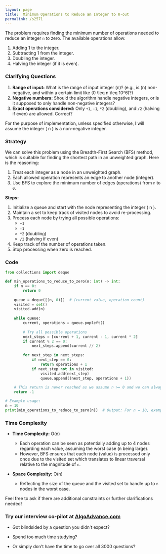 ```yaml
---
layout: page
title:  Minimum Operations to Reduce an Integer to 0-out
permalink: /s2571
---
```


The problem requires finding the minimum number of operations needed to reduce an integer `n` to zero. The available operations allow:
1. Adding 1 to the integer.
2. Subtracting 1 from the integer.
3. Doubling the integer.
4. Halving the integer (if it is even).

### Clarifying Questions

1. **Range of input:** What is the range of input integer \(n\)? (e.g., is \(n\) non-negative, and within a certain limit like \(0 \leq n \leq 10^6\)?)
2. **Negative numbers:** Should the algorithm handle negative integers, or is it supposed to only handle non-negative integers?
3. **Exact operations considered:** Only `+1`, `-1`, `*2` (doubling), and `/2` (halving if even) are allowed. Correct?

For the purpose of implementation, unless specified otherwise, I will assume the integer \( n \) is a non-negative integer.

### Strategy

We can solve this problem using the Breadth-First Search (BFS) method, which is suitable for finding the shortest path in an unweighted graph. Here is the reasoning:
1. Treat each integer as a node in an unweighted graph.
2. Each allowed operation represents an edge to another node (integer).
3. Use BFS to explore the minimum number of edges (operations) from `n` to `0`.

**Steps:**
1. Initialize a queue and start with the node representing the integer \( n \).
2. Maintain a set to keep track of visited nodes to avoid re-processing.
3. Process each node by trying all possible operations:
   - `+1`
   - `-1`
   - `*2` (doubling)
   - `/2` (halving if even)
4. Keep track of the number of operations taken.
5. Stop processing when zero is reached.

### Code

```python
from collections import deque

def min_operations_to_reduce_to_zero(n: int) -> int:
    if n == 0:
        return 0
    
    queue = deque([(n, 0)])  # (current value, operation count)
    visited = set()
    visited.add(n)
    
    while queue:
        current, operations = queue.popleft()
        
        # Try all possible operations
        next_steps = [current + 1, current - 1, current * 2]
        if current % 2 == 0:
            next_steps.append(current // 2)
        
        for next_step in next_steps:
            if next_step == 0:
                return operations + 1
            if next_step not in visited:
                visited.add(next_step)
                queue.append((next_step, operations + 1))
    
    # This return is never reached as we assume n >= 0 and we can always reach 0.
    return -1

# Example usage:
n = 10
print(min_operations_to_reduce_to_zero(n))  # Output: For n = 10, example output can be 4 (10 -> 5 -> 4 -> 2 -> 0)
```

### Time Complexity

- **Time Complexity:** O(n)
  - Each operation can be seen as potentially adding up to 4 nodes regarding each value, assuming the worst case (n being large).
  - However, BFS ensures that each node (value) is processed only once due to the visited set which translates to linear traversal relative to the magnitude of `n`.
  
- **Space Complexity:** O(n)
  - Reflecting the size of the queue and the visited set to handle up to `n` nodes in the worst case.

Feel free to ask if there are additional constraints or further clarifications needed!


### Try our interview co-pilot at [AlgoAdvance.com](https://algoAdvance.com)

- Got blindsided by a question you didn't expect?

- Spend too much time studying?

- Or simply don't have the time to go over all 3000 questions?

